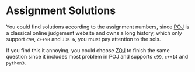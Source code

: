 # Assignment Solutions

You could find solutions according to the assignment numbers, since [POJ](http://poj.org/) is a classical online judgement website and owns a long history, which only support ```c99```, ```c++98``` and ```JDK 6```, you must pay attention to the sols.

If you find this it annoying, you could choose [ZOJ](https://zoj.pintia.cn/) to finish the same question since it includes most problem in POJ and supports ```c99```, ```c++14``` and ```python3```.